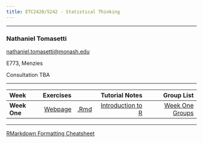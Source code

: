 ```yaml
---
title: ETC2420/5242 - Statistical Thinking
---
```

<hr>

### Nathaniel Tomasetti

nathaniel.tomasetti@monash.edu

E773, Menzies

Consultation TBA

<hr>

| Week  | Exercises |  | Tutorial Notes    | Group List   | 
|:---------|----:|---:|-------:|--------:|
|<b>Week One</b> | [Webpage](http://st.netlify.com/labs/lab1)   |  [.Rmd](http://st.netlify.com/labs/lab1.Rmd)   | [Introduction to R](../content/weekone/notes.html)| [Week One Groups](../content/weekone/groups.html) |

<hr>
  
[RMarkdown Formatting Cheatsheet](https://www.rstudio.com/wp-content/uploads/2016/03/rmarkdown-cheatsheet-2.0.pdf)